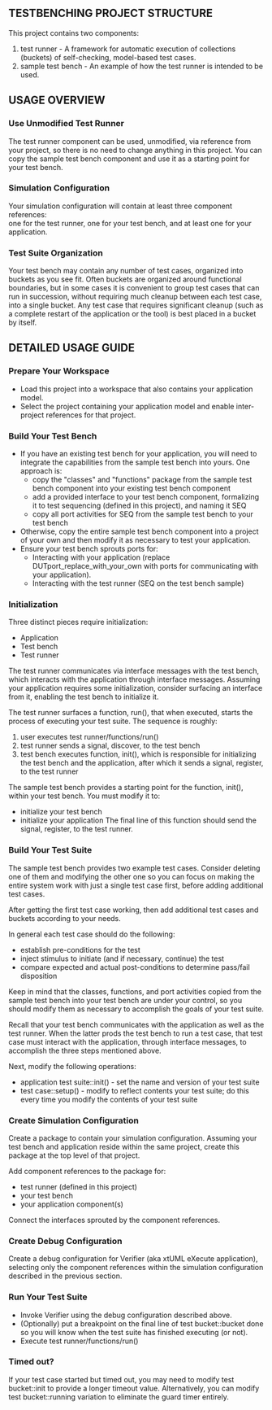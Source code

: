 ## TESTBENCHING PROJECT STRUCTURE

This project contains two components:

1. test runner - A framework for automatic execution of collections (buckets) 
   of self-checking, model-based test cases.
2. sample test bench - An example of how the test runner is intended to be used.

## USAGE OVERVIEW

### Use Unmodified Test Runner 
The test runner component can be used, unmodified, via reference from your project,
so there is no need to change anything in this project.  You can copy the sample
test bench component and use it as a starting point for your test bench.

### Simulation Configuration
Your simulation configuration will contain at least three component references:  
one for the test runner, one for your test bench, and at least one for your 
application.

### Test Suite Organization
Your test bench may contain any number of test cases, organized into buckets
as you see fit.  Often buckets are organized around functional boundaries, but
in some cases it is convenient to group test cases that can run in succession, 
without requiring much cleanup between each test case, into a single bucket. 
Any test case that requires significant cleanup (such as a complete restart of 
the application or the tool) is best placed in a bucket by itself.


## DETAILED USAGE GUIDE

### Prepare Your Workspace
* Load this project into a workspace that also contains your application model.
* Select the project containing your application model and enable 
  inter-project references for that project.

### Build Your Test Bench
* If you have an existing test bench for your application, you will need to 
  integrate the capabilities from the sample test bench into yours.  One
  approach is:
  * copy the "classes" and "functions" package from the sample test bench 
    component into your existing test bench component
  * add a provided interface to your test bench component, formalizing it
    to test sequencing (defined in this project), and naming it SEQ
  * copy all port activities for SEQ from the sample test bench to your 
    test bench
* Otherwise, copy the entire sample test bench component into a project of 
  your own and then modify it as necessary to test your application.
* Ensure your test bench sprouts ports for:
  * Interacting with your application (replace DUTport_replace_with_your_own
    with ports for communicating with your application).
  * Interacting with the test runner (SEQ on the test bench sample)

### Initialization
Three distinct pieces require initialization:
* Application
* Test bench
* Test runner

The test runner communicates via interface messages with the test bench, which 
interacts with the application through interface messages.  Assuming your 
application requires some initialization, consider surfacing an interface from 
it, enabling the test bench to initialize it.  

The test runner surfaces a function, run(), that when executed, starts the 
process of executing your test suite.  The sequence is roughly:
1. user executes test runner/functions/run()
1. test runner sends a signal, discover, to the test bench
2. test bench executes function, init(), which is responsible for 
   initializing the test bench and the application, after which it
   sends a signal, register, to the test runner

The sample test bench provides a starting point for the function, init(), 
within your test bench.  You must modify it to:
* initialize your test bench
* initialize your application
The final line of this function should send the signal, register, to the 
test runner.

### Build Your Test Suite
The sample test bench provides two example test cases.  Consider deleting one
of them and modifying the other one so you can focus on making the entire system
work with just a single test case first, before adding additional test cases.

After getting the first test case working, then add additional test cases and 
buckets according to your needs.

In general each test case should do the following:
* establish pre-conditions for the test
* inject stimulus to initiate (and if necessary, continue) the test
* compare expected and actual post-conditions to determine pass/fail disposition

Keep in mind that the classes, functions, and port activities 
copied from the sample test bench into your test bench are under your control, 
so you should modify them as necessary to accomplish the goals of your test suite.

Recall that your test bench communicates with the application as well as the test 
runner.  When the latter prods the test bench to run a test case, that test case 
must interact with the application, through interface messages, to accomplish the
three steps mentioned above.

Next, modify the following operations:
* application test suite::init() - set the name and version of your test suite
* test case::setup() - modify to reflect contents your test suite; do this every
  time you modify the contents of your test suite

### Create Simulation Configuration
Create a package to contain your simulation configuration.  Assuming your test
bench and application reside within the same project, create this package at
the top level of that project.

Add component references to the package for:
* test runner (defined in this project)
* your test bench
* your application component(s)

Connect the interfaces sprouted by the component references.

### Create Debug Configuration
Create a debug configuration for Verifier (aka xtUML eXecute application),
selecting only the component references within the simulation configuration
described in the previous section.

### Run Your Test Suite
* Invoke Verifier using the debug configuration described above.
* (Optionally) put a breakpoint on the final line of test bucket::bucket done
  so you will know when the test suite has finished executing (or not).
* Execute test runner/functions/run()

### Timed out?
If your test case started but timed out, you may need to modify test bucket::init
to provide a longer timeout value.  Alternatively, you can modify 
test bucket::running variation to eliminate the guard timer entirely.
